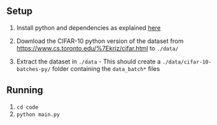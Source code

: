 ## Setup


1. Install python and dependencies as explained [here](https://github.com/cpra/dlvc2018/blob/master/assignments/assignment1/instructions.md)

2. Download the CIFAR-10 python version of the dataset from https://www.cs.toronto.edu/%7Ekriz/cifar.html to `./data/`

3. Extract the dataset in `./data` - This should create a `./data/cifar-10-batches-py/` folder containing the `data_batch*` files


## Running

1. `cd code`
2. `python main.py`
